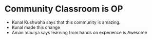 # Community Classroom is OP

- Kunal Kushwaha says that this community is amazing.
- Kunal made this change
- Aman maurya says learning from hands on experience is Awesome
